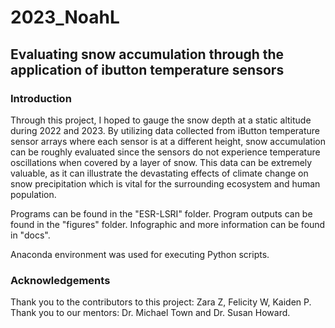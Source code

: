 # 2023_NoahL

## Evaluating snow accumulation through the application of ibutton temperature sensors

### Introduction

Through this project, I hoped to gauge the snow depth at a static altitude during 2022 and 2023. By utilizing data collected from iButton temperature sensor arrays where each sensor is at a different height, snow accumulation can be roughly evaluated since the sensors do not experience temperature oscillations when covered by a layer of snow. This data can be extremely valuable, as it can illustrate the devastating effects of climate change on snow precipitation which is vital for the surrounding ecosystem and human population. 

Programs can be found in the "ESR-LSRI" folder. Program outputs can be found in the "figures" folder. Infographic and more information can be found in "docs".

Anaconda environment was used for executing Python scripts.

### Acknowledgements

Thank you to the contributors to this project: Zara Z, Felicity W, Kaiden P.  
Thank you to our mentors: Dr. Michael Town and Dr. Susan Howard.

